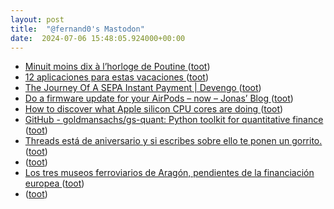 ```yaml
---
layout: post
title:  "@fernand0's Mastodon"
date:  2024-07-06 15:48:05.924000+00:00
---
```

*  [Minuit moins dix à l’horloge de  Poutine ](https://politoscope.org/2024/07/3471) ([toot](https://mastodon.social/@fernand0/112740328139743584))
*  [12 aplicaciones para estas vacaciones ](https://www.noticiasdealava.eus/alava/2024/06/30/12-aplicaciones-vacaciones-8418772.htm) ([toot](https://mastodon.social/@fernand0/112740100407252326))
*  [The Journey Of A SEPA Instant Payment \| Devengo ](https://devengo.com/blog/the-journey-of-a-sepa-instant-payment) ([toot](https://mastodon.social/@fernand0/112739336655794048))
*  [Do a firmware update for your AirPods – now – Jonas’ Blog ](https://blogs.gnome.org/jdressler/2024/06/26/do-a-firmware-update-for-your-airpods-now) ([toot](https://mastodon.social/@fernand0/112739037988735265))
*  [How to discover what Apple silicon CPU cores are doing ](https://eclecticlight.co/2024/07/02/how-to-discover-what-apple-silicon-cpu-cores-are-doing) ([toot](https://mastodon.social/@fernand0/112738838342225538))
*  [GitHub - goldmansachs/gs-quant: Python toolkit for quantitative finance ](https://github.com/goldmansachs/gs-quan) ([toot](https://mastodon.social/@fernand0/112738593609575884))
*  [Threads está de aniversario y si escribes sobre ello te ponen un gorrito. ](https://mastodon.social/@fernand0/112738194916225933) ([toot](https://mastodon.social/@fernand0/112738194916225933))
*  [ ](https://mastodon.social/@macosas) ([toot](https://mastodon.social/@fernand0/112737349127853555))
*  [Los tres museos ferroviarios de Aragón, pendientes de la financiación europea  ](https://www.heraldo.es/noticias/aragon/2024/06/29/los-tres-museos-ferroviarios-de-aragon-pendientes-de-la-financiacion-europea-1745287.html) ([toot](https://mastodon.social/@fernand0/112736961323933067))
*  [ ](https://mastodon.social/@macosas) ([toot](https://mastodon.social/@fernand0/112735182842375339))
